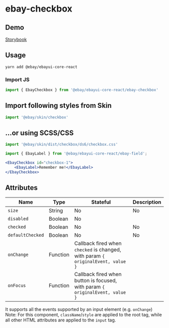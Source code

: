 # ebay-checkbox

## Demo
[Storybook](https://opensource.ebay.com/ebayui-core-react/main/?path=/story/ebay-checkbox--default-checkbox-button)

## Usage
```
yarn add @ebay/ebayui-core-react
```
### Import JS
```jsx harmony
import { EbayCheckbox } from '@ebay/ebayui-core-react/ebay-checkbox'
```

## Import following styles from Skin
```jsx harmony
import '@ebay/skin/checkbox'
```

## ...or using SCSS/CSS
```jsx harmony
import '@ebay/skin/dist/checkbox/ds6/checkbox.css'
```

```jsx
import { EbayLabel } from '@ebay/ebayui-core-react/ebay-field';

<EbayCheckbox id="checkbox-1">
    <EbayLabel>Remember me!</EbayLabel>
</EbayCheckbox>
```

## Attributes

Name | Type | Stateful | Description
--- | --- | --- | ---
`size` | String | No | No | Either `large` or `regular` (default). Sets the checkbox icon size. For mweb this should be set to `large`. (Note: The dimensions of the radio will not change, but only the icon)
`disabled` | Boolean | No |
`checked` | Boolean | No | No | indicates the checked value of the input element, required for a controlled component.
`defaultChecked` | Boolean | No | No | indicates the default checked input element value. Use when the component is not controlled.
`onChange` | Function | Callback fired when `checked` is changed, with param `{ originalEvent, value }`
`onFocus` | Function | Callback fired when button is focused, with param `{ originalEvent, value }`

It supports all the events supported by an input element (e.g. `onChange`)
Note: For this component, `className`/`style` are applied to the root tag, while all other HTML attributes are applied to the `input` tag.

